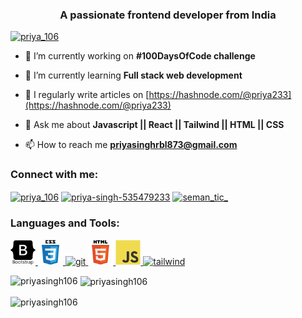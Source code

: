 <h3 align="center">A passionate frontend developer from India</h3>

<p align="left"> <a href="https://twitter.com/priya_106" target="blank"><img src="https://img.shields.io/twitter/follow/priya_106?logo=twitter&style=for-the-badge" alt="priya_106" /></a> </p>

- 🔭 I’m currently working on **#100DaysOfCode challenge**

- 🌱 I’m currently learning **Full stack web development**

- 📝 I regularly write articles on [https://hashnode.com/@priya233](https://hashnode.com/@priya233)

- 💬 Ask me about **Javascript || React || Tailwind || HTML || CSS**

- 📫 How to reach me **priyasinghrbl873@gmail.com**

<h3 align="left">Connect with me:</h3>
<p align="left">
<a href="https://twitter.com/priya_106" target="blank"><img align="center" src="https://raw.githubusercontent.com/rahuldkjain/github-profile-readme-generator/master/src/images/icons/Social/twitter.svg" alt="priya_106" height="30" width="40" /></a>
<a href="https://linkedin.com/in/priya-singh-535479233" target="blank"><img align="center" src="https://raw.githubusercontent.com/rahuldkjain/github-profile-readme-generator/master/src/images/icons/Social/linked-in-alt.svg" alt="priya-singh-535479233" height="30" width="40" /></a>
<a href="https://instagram.com/seman_tic_" target="blank"><img align="center" src="https://raw.githubusercontent.com/rahuldkjain/github-profile-readme-generator/master/src/images/icons/Social/instagram.svg" alt="seman_tic_" height="30" width="40" /></a>
</p>

<h3 align="left">Languages and Tools:</h3>
<p align="left"> <a href="https://getbootstrap.com" target="_blank" rel="noreferrer"> <img src="https://raw.githubusercontent.com/devicons/devicon/master/icons/bootstrap/bootstrap-plain-wordmark.svg" alt="bootstrap" width="40" height="40"/> </a> <a href="https://www.w3schools.com/css/" target="_blank" rel="noreferrer"> <img src="https://raw.githubusercontent.com/devicons/devicon/master/icons/css3/css3-original-wordmark.svg" alt="css3" width="40" height="40"/> </a> <a href="https://git-scm.com/" target="_blank" rel="noreferrer"> <img src="https://www.vectorlogo.zone/logos/git-scm/git-scm-icon.svg" alt="git" width="40" height="40"/> </a> <a href="https://www.w3.org/html/" target="_blank" rel="noreferrer"> <img src="https://raw.githubusercontent.com/devicons/devicon/master/icons/html5/html5-original-wordmark.svg" alt="html5" width="40" height="40"/> </a> <a href="https://developer.mozilla.org/en-US/docs/Web/JavaScript" target="_blank" rel="noreferrer"> <img src="https://raw.githubusercontent.com/devicons/devicon/master/icons/javascript/javascript-original.svg" alt="javascript" width="40" height="40"/> </a> <a href="https://tailwindcss.com/" target="_blank" rel="noreferrer"> <img src="https://www.vectorlogo.zone/logos/tailwindcss/tailwindcss-icon.svg" alt="tailwind" width="40" height="40"/> </a> </p>

<p><img align="left" src="https://github-readme-stats.vercel.app/api/top-langs?username=priyasingh106&show_icons=true&locale=en&layout=compact" alt="priyasingh106" /></p>

<p>&nbsp;<img align="center" src="https://github-readme-stats.vercel.app/api?username=priyasingh106&show_icons=true&locale=en" alt="priyasingh106" /></p>

<p><img align="center" src="https://github-readme-streak-stats.herokuapp.com/?user=priyasingh106&" alt="priyasingh106" /></p>
